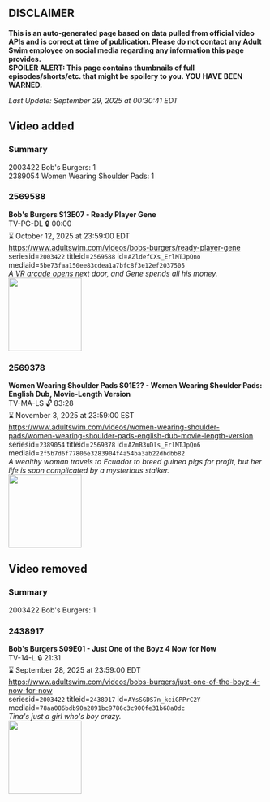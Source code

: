 ## DISCLAIMER
**This is an auto-generated page based on data pulled from official video APIs and is correct at time of publication. Please do not contact any Adult Swim employee on social media regarding any information this page provides.**  
**SPOILER ALERT: This page contains thumbnails of full episodes/shorts/etc. that might be spoilery to you. YOU HAVE BEEN WARNED.**  

_Last Update: September 29, 2025 at 00:30:41 EDT_
## Video added
### Summary
2003422 Bob's Burgers: 1  
2389054 Women Wearing Shoulder Pads: 1  
### 2569588
**Bob's Burgers S13E07 - Ready Player Gene**  
TV-PG-DL 🔒 00:00  
⌛ October 12, 2025 at 23:59:00 EDT  
https://www.adultswim.com/videos/bobs-burgers/ready-player-gene  
seriesid=`2003422` titleid=`2569588` id=`AZldefCXs_ErlMTJpQno` mediaid=`5be73faa150ee83cdea1a7bfc8f3e12ef2037505`  
_A VR arcade opens next door, and Gene spends all his money._  
<a href="https://media.cdn.adultswim.com/uploads/20250918/thumbnails/2_259181137218-BobsBurgers_1307.jpg"><img src="https://media.cdn.adultswim.com/uploads/20250918/thumbnails/2_259181137218-BobsBurgers_1307.jpg" height="144px" /></a>
### 2569378
**Women Wearing Shoulder Pads S01E?? - Women Wearing Shoulder Pads: English Dub, Movie-Length Version**  
TV-MA-LS 🔓 83:28  
⌛ November 3, 2025 at 23:59:00 EST  
https://www.adultswim.com/videos/women-wearing-shoulder-pads/women-wearing-shoulder-pads-english-dub-movie-length-version  
seriesid=`2389054` titleid=`2569378` id=`AZmB3uDls_ErlMTJpQn6` mediaid=`2f5b7d6f77806e3283904f4a54ba3ab22dbdbb82`  
_A wealthy woman travels to Ecuador to breed guinea pigs for profit, but her life is soon complicated by a mysterious stalker._  
<a href="https://media.cdn.adultswim.com/uploads/20250928/thumbnails/2_25928220294-WWSP-Movie-1920x1080.png"><img src="https://media.cdn.adultswim.com/uploads/20250928/thumbnails/2_25928220294-WWSP-Movie-1920x1080.png" height="144px" /></a>
## Video removed
### Summary
2003422 Bob's Burgers: 1  
### 2438917
**Bob's Burgers S09E01 - Just One of the Boyz 4 Now for Now**  
TV-14-L 🔒 21:31  
⌛ September 28, 2025 at 23:59:00 EDT  
https://www.adultswim.com/videos/bobs-burgers/just-one-of-the-boyz-4-now-for-now  
seriesid=`2003422` titleid=`2438917` id=`AYsSGDS7n_kciGPPrC2Y` mediaid=`78aa086bdb90a2891bc9786c3c900fe31b68a0dc`  
_Tina's just a girl who's boy crazy._  
<a href="https://media.cdn.adultswim.com/uploads/20231009/thumbnails/2_231091145594-Screenshot2023-10-09at11.45.14AM.png"><img src="https://media.cdn.adultswim.com/uploads/20231009/thumbnails/2_231091145594-Screenshot2023-10-09at11.45.14AM.png" height="144px" /></a>
